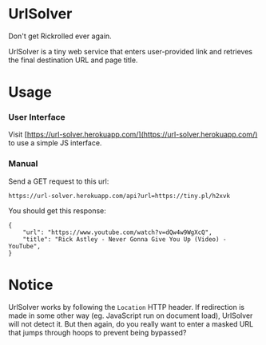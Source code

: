 ﻿# UrlSolver

Don't get Rickrolled ever again.

UrlSolver is a tiny web service that enters user-provided link and retrieves the final destination URL and page title.


# Usage

### User Interface

Visit [https://url-solver.herokuapp.com/](https://url-solver.herokuapp.com/) to use a simple JS interface.

### Manual

Send a GET request to this url:

`https://url-solver.herokuapp.com/api?url=https://tiny.pl/h2xvk`

You should get this response:

```
{
	"url": "https://www.youtube.com/watch?v=dQw4w9WgXcQ",
	"title": "Rick Astley - Never Gonna Give You Up (Video) - YouTube",
}
```

# Notice

UrlSolver works by following the `Location` HTTP header. If redirection is made in some other way (eg. JavaScript run on document load), UrlSolver will not detect it. But then again, do you really want to enter a masked URL that jumps through hoops to prevent being bypassed?